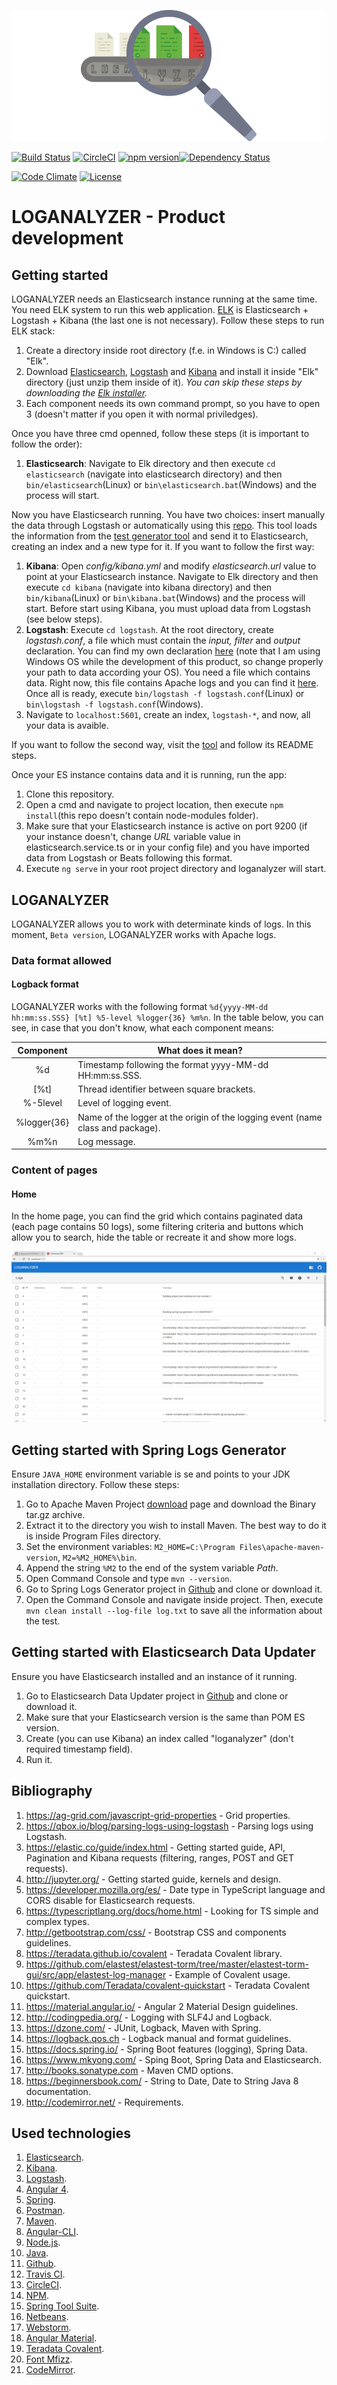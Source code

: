 
![logo](https://github.com/cvazquezlos/LOGANALYZER/blob/master/resources/media/README/LOGANALYZER-logo.png)

[![Build Status](https://travis-ci.org/cvazquezlos/LOGANALYZER.svg?branch=master)](https://travis-ci.org/cvazquezlos/LOGANALYZER)
[![CircleCI](https://circleci.com/gh/cvazquezlos/LOGANALYZER.svg?style=shield)](https://circleci.com/gh/cvazquezlos/LOGANALYZER)
[![npm version](https://badge.fury.io/js/%40angular%2Fcore.svg)](https://badge.fury.io/js/%40angular%2Fcore)[![Dependency Status](https://dependencyci.com/github/cvazquezlos/LOGANALYZER/badge)](https://dependencyci.com/github/cvazquezlos/LOGANALYZER)

[![Code Climate](https://codeclimate.com/github/cvazquezlos/LOGANALYZER.png)](https://codeclimate.com/github/cvazquezlos/LOGANALYZER)
[![License](https://img.shields.io/badge/License-Apache%202.0-blue.svg)](https://opensource.org/licenses/Apache-2.0)

# LOGANALYZER - Product development

## Getting started
LOGANALYZER needs an Elasticsearch instance running at the same time. You need ELK system to run this web application. [ELK](https://www.elastic.co/blog/getting-started-with-elk) is Elasticsearch + Logstash + Kibana (the last one is not necessary). Follow these steps to run ELK stack:
1. Create a directory inside root directory (f.e. in Windows is C:) called "Elk".
2. Download [Elasticsearch](https://www.elastic.co/downloads/elasticsearch), [Logstash](https://www.elastic.co/downloads/logstash) and [Kibana](https://www.elastic.co/downloads/kibana) and install it inside "Elk" directory (just unzip them inside of it). *You can skip these steps by downloading the [Elk installer](https://github.com/gigi81/elk-windows-installer).*
3. Each component needs its own command prompt, so you have to open 3 (doesn't matter if you open it with normal priviledges).

Once you have three cmd openned, follow these steps (it is important to follow the order):
1. **Elasticsearch**: Navigate to Elk directory and then execute `cd elasticsearch` (navigate into elasticsearch directory) and then `bin/elasticsearch`(Linux) or `bin\elasticsearch.bat`(Windows) and the process will start.

Now you have Elasticsearch running. You have two choices: insert manually the data through Logstash or automatically using this [repo](https://www.github.com/cvazquezlos/LOGANALYZER-ElasticsearchDataUpdater). This tool loads the information from the [test generator tool](https://www.github.com/cvazquezlos/LOGANALYZER-SpringLogsGenerator) and send it to Elasticsearch, creating an index and a new type for it. If you want to follow the first way:
1. **Kibana**: Open *config/kibana.yml* and modify *elasticsearch.url* value to point at your Elasticsearch instance. Navigate to Elk directory and then execute `cd kibana` (navigate into kibana directory) and then `bin/kibana`(Linux) or `bin\kibana.bat`(Windows) and the process will start. Before start using Kibana, you must upload data from Logstash (see below steps).
2. **Logstash**: Execute `cd logstash`. At the root directory, create *logstash.conf*, a file which must contain the *input, filter* and *output* declaration. You can find my own declaration [here](https://github.com/cvazquezlos/LOGANALYZER/blob/master/resources/logstash/logstash.conf) (note that I am using Windows OS while the development of this product, so change properly your path to data according your OS). You need a file which contains data. Right now, this file contains Apache logs and you can find it [here](https://github.com/cvazquezlos/LOGANALYZER/blob/master/resources/logstash/access.log). Once all is ready, execute `bin/logstash -f logstash.conf`(Linux) or `bin\logstash -f logstash.conf`(Windows).
3. Navigate to `localhost:5601`, create an index, `logstash-*`, and now, all your data is avaible.

If you want to follow the second way, visit the [tool](https://github.com/cvazquezlos/LOGANALYZER-ElasticsearchDataUpdater) and follow its README steps.

Once your ES instance contains data and it is running, run the app:
1. Clone this repository.
2. Open a cmd and navigate to project location, then execute `npm install`(this repo doesn't contain node-modules folder).
3. Make sure that your Elasticsearch instance is active on port 9200 (if your instance doesn't, change *URL* variable value in elasticsearch.service.ts or in your config file) and you have imported data from Logstash or Beats following this format.
4. Execute `ng serve` in your root project directory and loganalyzer will start.

## LOGANALYZER
LOGANALYZER allows you to work with determinate kinds of logs. In this moment, `Beta version`, LOGANALYZER works with Apache logs.

### Data format allowed
#### Logback format
LOGANALYZER works with the following format `%d{yyyy-MM-dd hh:mm:ss.SSS} [%t] %5-level %logger{36} %m%n`. In the table below, you can see, in case that you don't know, what each component means:

Component | What does it mean?
:--------: | -------------
%d | Timestamp following the format yyyy-MM-dd HH:mm:ss.SSS.
[%t] | Thread identifier between square brackets.
%-5level | Level of logging event.
%logger{36} | Name of the logger at the origin of the logging event (name class and package).
%m%n | Log message.

### Content of pages
#### Home
In the home page, you can find the grid which contains paginated data (each page contains 50 logs), some filtering criteria and buttons which allow you to search, hide the table or recreate it and show more logs.

![Home](https://github.com/cvazquezlos/LOGANALYZER/blob/master/resources/media/README/version1.png)

## Getting started with Spring Logs Generator
Ensure `JAVA_HOME` environment variable is se and points to your JDK installation directory. Follow these steps:
1. Go to Apache Maven Project [download](https://maven.apache.org/download.cgi) page and download the Binary tar.gz archive.
2. Extract it to the directory you wish to install Maven. The best way to do it is inside Program Files directory.
3. Set the environment variables: `M2_HOME=C:\Program Files\apache-maven-version`, `M2=%M2_HOME%\bin`.
4. Append the string `%M2` to the end of the system variable *Path*.
5. Open Command Console and type `mvn --version`.
6. Go to Spring Logs Generator project in [Github](https://github.com/cvazquezlos/LOGANALYZER-SpringLogsGenerator) and clone or download it.
7. Open the Command Console and navigate inside project. Then, execute `mvn clean install --log-file log.txt` to save all the information about the test.

## Getting started with Elasticsearch Data Updater
Ensure you have Elasticsearch installed and an instance of it running.
1. Go to Elasticsearch Data Updater project in [Github](https://github.com/cvazquezlos/LOGANALYZER-ElasticsearchDataUpdater) and clone or download it.
2. Make sure that your Elasticsearch version is the same than POM ES version.
3. Create (you can use Kibana) an index called "loganalyzer" (don't required timestamp field).
4. Run it.

## Bibliography
1. https://ag-grid.com/javascript-grid-properties - Grid properties.
2. https://qbox.io/blog/parsing-logs-using-logstash - Parsing logs using Logstash.
3. https://elastic.co/guide/index.html - Getting started guide, API, Pagination and Kibana requests (filtering, ranges, POST and GET requests).
4. http://jupyter.org/ - Getting started guide, kernels and design.
5. https://developer.mozilla.org/es/ - Date type in TypeScript language and CORS disable for Elasticsearch requests.
6. https://typescriptlang.org/docs/home.html - Looking for TS simple and complex types.
7. http://getbootstrap.com/css/ - Bootstrap CSS and components guidelines.
8. https://teradata.github.io/covalent - Teradata Covalent library.
9. https://github.com/elastest/elastest-torm/tree/master/elastest-torm-gui/src/app/elastest-log-manager - Example of Covalent usage.
10. https://github.com/Teradata/covalent-quickstart - Teradata Covalent quickstart.
11. https://material.angular.io/ - Angular 2 Material Design guidelines.
12. http://codingpedia.org/ - Logging with SLF4J and Logback.
13. https://dzone.com/ - JUnit, Logback, Maven with Spring.
14. https://logback.qos.ch - Logback manual and format guidelines.
15. https://docs.spring.io/ - Spring Boot features (logging), Spring Data.
16. https://www.mkyong.com/ - Sping Boot, Spring Data and Elasticsearch.
17. http://books.sonatype.com - Maven CMD options.
18. https://beginnersbook.com/ - String to Date, Date to String Java 8 documentation.
19. http://codemirror.net/ - Requirements.

## Used technologies
1. [Elasticsearch](https://www.elastic.co/products/elasticsearch).
2. [Kibana](https://www.elastic.co/products/kibana).
3. [Logstash](https://www.elastic.co/products/logstash).
4. [Angular 4](https://angular.io/).
5. [Spring](https://spring.io/).
6. [Postman](https://www.getpostman.com/).
7. [Maven](https://maven.apache.org/).
8. [Angular-CLI](https://cli.angular.io/).
9. [Node.js](https://nodejs.org/es/).
10. [Java](https://www.java.com/en/).
11. [Github](github.com).
12. [Travis CI](https://travis-ci.org/).
13. [CircleCI](https://circleci.com/).
15. [NPM](https://www.npmjs.com/).
16. [Spring Tool Suite](https://spring.io/tools).
17. [Netbeans](https://netbeans.org/features/java/).
18. [Webstorm](https://www.jetbrains.com/webstorm/).
19. [Angular Material](https://material.angular.io/).
20. [Teradata Covalent](https://teradata.github.io/covalent/).
21. [Font Mfizz](https://github.com/fizzed/font-mfizz).
22. [CodeMirror](http://codemirror.net/).
